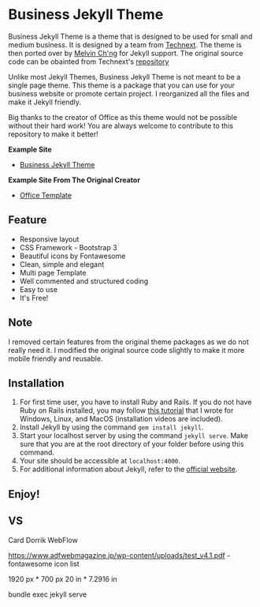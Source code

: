 # Business Jekyll Theme

Business Jekyll Theme is a theme that is designed to be used for small and medium business. It is designed by a team from [Technext](https://github.com/technext/). The theme is then ported over by [Melvin Ch'ng](http://melvinchng.github.io) for Jekyll support. The original source code can be obainted from Technext's [repository](https://github.com/technext/office)

Unlike most Jekyll Themes, Business Jekyll Theme is not meant to be a single page theme. This theme is a package that you can use for your business website or promote certain project. I reorganized all the files and make it Jekyll friendly.

Big thanks to the creator of Office as this theme would not be possible without their hard work! You are always welcome to contribute to this repository to make it better!

**Example Site**
- [Business Jekyll Theme](https://business-jekyll-theme.github.io)

**Example Site From The Original Creator**
- [Office Template](http://demo.themewagon.com/preview/office-responsive-multipage-bootstrap-template)

## Feature
- Responsive layout
- CSS Framework - Bootstrap 3
- Beautiful icons by Fontawesome
- Clean, simple and elegant
- Multi page Template
- Well commented and structured coding
- Easy to use
- It's Free!

## Note
I removed certain features from the original theme packages as we do not really need it. I modified the original source code slightly to make it more mobile friendly and reusable. 

## Installation
1. For first time user, you have to install Ruby and Rails. If you do not have Ruby on Rails installed, you may follow [this tutorial](http://melvinchng.github.io/rails/RubyOnRailsInstallation.html) that I wrote for Windows, Linux, and MacOS (installation videos are included).
2. Install Jekyll by using the command `gem install jekyll`.
3. Start your localhost server by using the command `jekyll serve`. Make sure that you are at the root directory of your folder before using this command.
4. Your site should be accessible at `localhost:4000`.
5. For additional information about Jekyll, refer to the [official website](http://jekyllrb.com/). 

## Enjoy!

## VS

Card
Dorrik
WebFlow

https://www.adfwebmagazine.jp/wp-content/uploads/test_v4.1.pdf - fontawesome icon list

1920 px * 700 px
20 in * 7.2916 in

bundle exec jekyll serve
